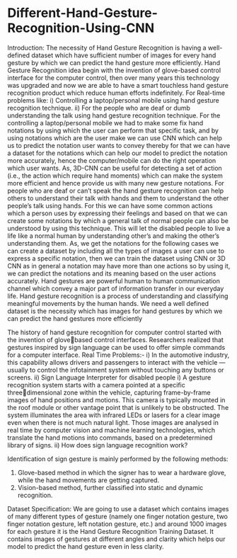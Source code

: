 # Different-Hand-Gesture-Recognition-Using-CNN

Introduction:
The necessity of Hand Gesture Recognition is having a well-defined dataset which have sufficient  number of images for every hand gesture by which we can predict the hand gesture more efficiently. Hand Gesture Recognition idea begin with the invention of glove-based control interface for the computer control, then over many years this technology was upgraded and now we are able to have a smart touchless hand gesture recognition product which reduce human efforts indefinitely.
For Real-time problems like:
i) Controlling a laptop/personal mobile using hand gesture recognition technique.
ii) For the people who are deaf or dumb understanding the talk using hand gesture recognition technique.
For the controlling a laptop/personal mobile we had to make some fix hand notations by using which the user can perform that specific task, and by using notations which are the user make we can use CNN which can help us to predict the notation user wants to convey thereby for that we can have a dataset for the notations which can help our model to predict the notation more accurately, hence the computer/mobile can do the right operation which user wants. As, 3D-CNN can be useful for detecting a set of action (i.e., the action which require hand moments) which can make the system more efficient and hence provide us with many new gesture notations. For people who are deaf or can’t speak the hand gesture recognition can help others to understand their talk with hands and them to understand the other people’s talk using hands. For this we can have some common actions which a person uses by expressing their feelings and based on that we can create some notations by which a general talk of normal people can also be understood by using this technique. This will let the disabled people to live a life like a normal human by understanding other’s and making the other’s understanding them. As, we get the notations for the following cases we can create a dataset by including all the types of images a user can use to express a specific notation, then we can train the dataset using CNN or 3D CNN as in general a notation may have more than one actions so by using it, we can predict the notations and its meaning based on the user actions accurately. Hand gestures are powerful human to human communication channel which convey a major part of information transfer in our everyday life. Hand gesture recognition is a process of understanding and classifying meaningful movements by the human hands. We need a well defined dataset is the necessity which has images for hand gestures by which we can predict the hand gestures more efficiently

The history of hand gesture recognition for computer control started with the invention of glovebased control interfaces. Researchers realized that gestures inspired by sign language can be used to offer simple commands for a computer interface.
Real Time Problems:-
i) In the automotive industry, this capability allows drivers and passengers to interact with the vehicle — usually to control the infotainment system without touching any buttons or screens.
ii) Sign Language Interpreter for disabled people
  i) A gesture recognition system starts with a camera pointed at a specific threedimensional zone within the vehicle, capturing frame-by-frame images of hand positions and motions. This camera is typically mounted in the roof module or other vantage point that is unlikely to be obstructed. The system illuminates the area with infrared LEDs or lasers for a clear image even when there is not much natural light. Those images are analysed in real time by computer vision and machine learning technologies, which translate the hand motions into commands, based on a predetermined library of signs.
  ii) How does sign language recognition work?
  
Identification of sign gesture is mainly performed by the following methods:
1. Glove-based method in which the signer has to wear a hardware glove, while the hand movements are getting captured.
2. Vision-based method, further classified into static and dynamic recognition.

Dataset Specification:
We are going to use a dataset which contains images of many different types of gesture (namely one finger notation gesture, two finger notation gesture, left notation gesture, etc.) and around 1000 images for each gesture it is the Hand Gesture Recognition Training Dataset. It contains images of gestures at different angles and clarity which helps our model to predict the hand gesture even in less clarity.
